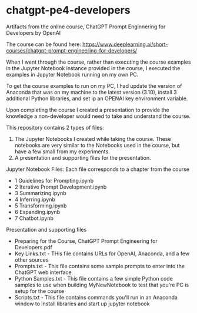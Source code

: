 # chatgpt-pe4-developers
Artifacts from the online course, ChatGPT Prompt Enginnering for Developers by OpenAI

The course can be found here: https://www.deeplearning.ai/short-courses/chatgpt-prompt-engineering-for-developers/

When I went through the course, rather than executing the course examples in the Jupyter Notebook instance provided in the course, I executed the examples in Jupyter Notebook running on my own PC. 

To get the course examples to run on my PC, I had update the version of Anaconda that was on my machine to the latest version (3.10), install 3 additional Python libraries, and set ip an OPENAI key environment variable. 

Upon completing the course I created a presentation to provide the knowledge a non-developer would need to take and understand the course. 

This repository contains 2 types of files:
1. The Jupyter Notebooks I created while taking the course. These notebooks are very similar to the Notebooks used in the course, but have a few small from my experiments.
2. A presentation and supporting files for the presentation.

Jupyter Notebook Files: Each file corresponds to a chapter from the course
- 1 Guidelines for Prompting.ipynb
- 2 Iterative Prompt Development.ipynb
- 3 Summarizing.ipynb
- 4 Inferring.ipynb
- 5 Transforming.ipynb
- 6 Expanding.ipynb
- 7 Chatbot.ipynb

Presentation and supporting files
- Preparing for the Course, ChatGPT Prompt Engineering for Developers.pdf
- Key Links.txt - THis file contains URLs for OpenAI, Anaconda, and a few other sources
- Prompts.txt - This file contains some sample prompts to enter into the ChatGPT web interface
- Python Samples.txt - This file contains a few simple Python code samples to use when building MyNewNotebook
to test that you're PC is setup for the course
- Scripts.txt - This file contains commands you'll run in an Anaconda window to install libraries and start up jupyter notebook

